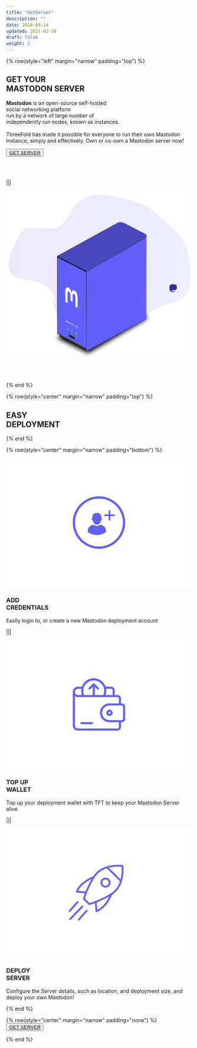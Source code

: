 ```yaml
---
title: "GetServer"
description: ""
date: 2018-09-14
updated: 2021-02-20
draft: false
weight: 2
---
```


<!-- section 1 -->

{% row(style="left" margin="narrow" padding="top") %}

## GET YOUR<br /> MASTODON SERVER

**Mastodon** is an open-source self-hosted  <br />
social networking platform <br />
run by a network of large number of  <br />
independently run nodes, known as instances. <br />
 <br />
ThreeFold has made it possible for everyone to run their own Mastodon Instance, simply and effectively.
Own or co-own a Mastodon server now!

<button>[GET SERVER](https://getmastodon.threefold.io/)</button>

<br>
<br>

|||

![Image](./img/GETserver.png)

<br>
<br>

{% end %}

<!-- section 2 (header) -->

{% row(style="center" margin="narrow" padding="top") %}

## EASY <BR> DEPLOYMENT
{% end %}

<!-- section 3 -->

{% row(style="center" margin="narrow" padding="bottom") %}

![EMAIL ONLY](./img/new.png#medium)

### ADD<br>CREDENTIALS

EasIly login to, or create a new Mastodon deployment account

|||

![TFCONNECT](./img/topup.png#medium)

### **TOP UP<br>WALLET**

Top up your deployment wallet with TFT to keep your Mastodon Server alive 

|||

![EXPERIENCE](./img/deploy.png#medium)

### **DEPLOY<br>SERVER**

Configure the Server details, such as location, and deployment size, and deploy your own Mastodon!

{% end %}

<!-- section 4 -->

{% row(style="center" margin="narrow" padding="none") %}
<button>[GET SERVER](https://getmastodon.threefold.io/)</button>

{% end %}
